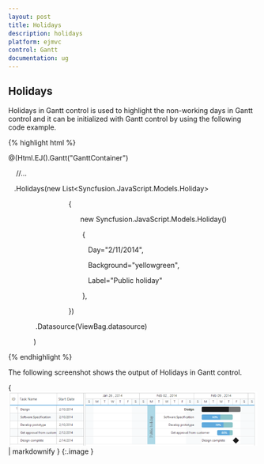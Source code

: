 ```yaml
---
layout: post
title: Holidays
description: holidays
platform: ejmvc
control: Gantt
documentation: ug
---
```


## Holidays

Holidays in Gantt control is used to highlight the non-working days in Gantt control and it can be initialized with Gantt control by using the following code example.





{% highlight html %}



@(Html.EJ().Gantt("GanttContainer")

    //...

   .Holidays(new List<Syncfusion.JavaScript.Models.Holiday>

                               {

                                     new Syncfusion.JavaScript.Models.Holiday()

                                      {

                                         Day="2/11/2014", 

                                         Background="yellowgreen",

                                         Label="Public holiday"         

                                      },                        

                               })

              .Datasource(ViewBag.datasource)

             )





{% endhighlight %}





The following screenshot shows the output of Holidays in Gantt control.



{ ![](Holidays_images/Holidays_img1.png) | markdownify }
{:.image }


